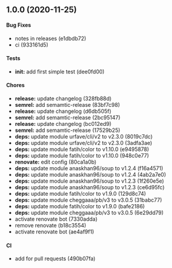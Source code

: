 ## 1.0.0 (2020-11-25)

#### Bug Fixes

* notes in releases (e1dbdb72)
* ci (933161d5)

#### Tests

* **init:** add first simple test (dee0fd00)

#### Chores

* **release:** update changelog (328fb88d)
* **semrel:** add semamtic-release (83bf7c98)
* **release:** update changelog (d6db505f)
* **semrel:** add semamtic-release (2bc95147)
* **release:** update changelog (bc012ed9)
* **semrel:** add semamtic-release (17529b25)
* **deps:** update module urfave/cli/v2 to v2.3.0 (8019c7dc)
* **deps:** update module urfave/cli/v2 to v2.3.0 (3adfa3ae)
* **deps:** update module fatih/color to v1.10.0 (e9495878)
* **deps:** update module fatih/color to v1.10.0 (948c0e77)
* **renovate:** edit config (80ca1a0b)
* **deps:** update module anaskhan96/soup to v1.2.4 (f16a4571)
* **deps:** update module anaskhan96/soup to v1.2.4 (4ab2a7e0)
* **deps:** update module anaskhan96/soup to v1.2.3 (1f260e5e)
* **deps:** update module anaskhan96/soup to v1.2.3 (ce6d95fc)
* **deps:** update module fatih/color to v1.9.0 (129d8c74)
* **deps:** update module cheggaaa/pb/v3 to v3.0.5 (31babc77)
* **deps:** update module fatih/color to v1.9.0 (bafe2186)
* **deps:** update module cheggaaa/pb/v3 to v3.0.5 (6e29dd79)
* activate renovate bot (7330adda)
* remove renovate (b18c3554)
* activate renovate bot (ae4af9f1)

#### CI

* add for pull requests (490b07fa)

